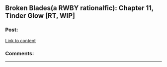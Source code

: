 ## Broken Blades(a RWBY rationalfic): Chapter 11, Tinder Glow [RT, WIP]

### Post:

[Link to content](https://www.fanfiction.net/s/12466638/12/Broken-Blades)

### Comments:

---

